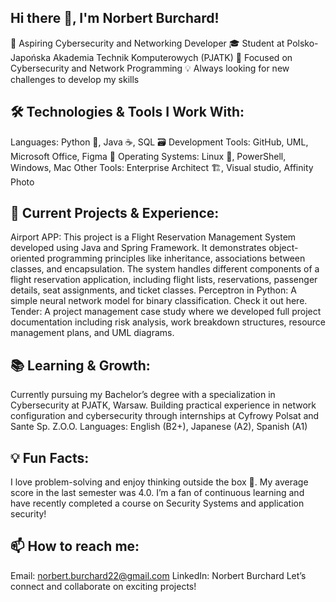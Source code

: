 ## Hi there 👋, I'm Norbert Burchard!

🚀 Aspiring Cybersecurity and Networking Developer
🎓 Student at Polsko-Japońska Akademia Technik Komputerowych (PJATK)
🔐 Focused on Cybersecurity and Network Programming
💡 Always looking for new challenges to develop my skills

## 🛠️ Technologies & Tools I Work With:
Languages: Python 🐍, Java ☕, SQL 🗃️
Development Tools: GitHub, UML, Microsoft Office, Figma 🎨
Operating Systems: Linux 🐧, PowerShell, Windows, Mac
Other Tools: Enterprise Architect 🏗️, Visual studio, Affinity Photo 

## 💼 Current Projects & Experience:
Airport APP: This project is a Flight Reservation Management System developed using Java and Spring Framework. It demonstrates object-oriented programming principles like inheritance, associations between classes, and encapsulation. The system handles different components of a flight reservation application, including flight lists, reservations, passenger details, seat assignments, and ticket classes.
Perceptron in Python: A simple neural network model for binary classification. Check it out here.
Tender: A project management case study where we developed full project documentation including risk analysis, work breakdown structures, resource management plans, and UML diagrams.

## 📚 Learning & Growth:
Currently pursuing my Bachelor’s degree with a specialization in Cybersecurity at PJATK, Warsaw.
Building practical experience in network configuration and cybersecurity through internships at Cyfrowy Polsat and Sante Sp. Z.O.O.
Languages: English (B2+), Japanese (A2), Spanish (A1)

## 💡 Fun Facts:
I love problem-solving and enjoy thinking outside the box 🧠.
My average score in the last semester was 4.0.
I’m a fan of continuous learning and have recently completed a course on Security Systems and application security!

## 📫 How to reach me:
Email: norbert.burchard22@gmail.com
LinkedIn: Norbert Burchard
Let’s connect and collaborate on exciting projects!
